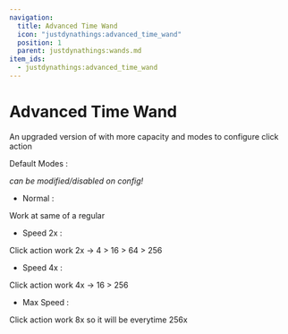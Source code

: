 ```yaml
---
navigation:
  title: Advanced Time Wand
  icon: "justdynathings:advanced_time_wand"
  position: 1
  parent: justdynathings:wands.md
item_ids:
  - justdynathings:advanced_time_wand
---
```


# Advanced Time Wand

An upgraded version of <ItemLink id="justdirethings:time_wand"/> with more capacity and modes to configure click action

Default Modes :

_can be modified/disabled on config!_

- Normal :

Work at same of a regular <ItemLink id="justdirethings:time_wand"/>

- Speed 2x :

Click action work 2x -> 4 > 16 > 64 > 256

- Speed 4x :

Click action work 4x -> 16 > 256

- Max Speed :

Click action work 8x so it will be everytime 256x

<ItemImage id="justdynathings:advanced_time_wand" scale="4.0"/>

<Recipe id="justdynathings:advanced_time_wand" />
